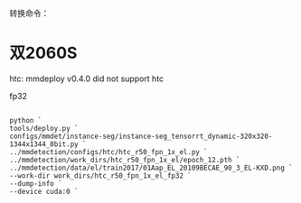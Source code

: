 
转换命令：

# 双2060S

htc: mmdeploy v0.4.0 did not support htc

fp32

```

python `
tools/deploy.py `
configs/mmdet/instance-seg/instance-seg_tensorrt_dynamic-320x320-1344x1344_8bit.py `
../mmdetection/configs/htc/htc_r50_fpn_1x_el.py `
../mmdetection/work_dirs/htc_r50_fpn_1x_el/epoch_12.pth `
../mmdetection/data/el/train2017/01Aap_EL_20109BECAE_90_3_EL-KXD.png `
--work-dir work_dirs/htc_r50_fpn_1x_el_fp32 `
--dump-info `
--device cuda:0 `

```

